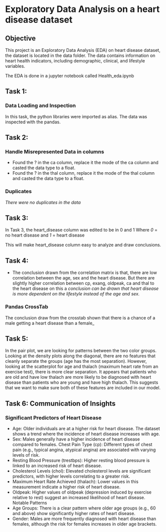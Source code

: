 # Exploratory Data Analysis on a heart disease dataset

## Objective

This project is an Exploratory Data Analysis (EDA) on heart disease dataset, the dataset is located in the data folder.
The data contains information on heart health indicators, including demographic, clinical, 
and lifestyle variables.

The EDA is done in a jupyter notebook called Health_eda.ipynb


## Task 1:
### Data Loading and Inspection 
In this task, the python libraries were imported as alias.
The data was inspected with the pandas.

## Task 2:
### Handle Misrepresented Data in columns
- Found the ? in the ca column, replace it the mode of the ca column and casted the data type to a float.
- Found the ? in the thal column, replace it the mode of the thal column and casted the data type to a float. 

### Duplicates
*There were no duplicates in the data*


## Task 3:
In Task 3, the heart_disease column was edited to be in 0 and 1 
Where *0* = no heart disease
and *1* = heart disease 

This will make heart_disease column easy to analyze and draw conclusions.


## Task 4:

- The conclusion drawn from the correlation matrix is that, there are low correlation between the age, sex and the heart disease. But there are slightly higher correlation between cp, exang, oldpeak, ca and thal to the heart disease on this a *_conclusion can be drawn that heart disease is more dependent on the lifestyle instead of the age and sex._*

### Pandas CrossTab 
The conclusion draw from the crosstab shown that there is a chance of a male getting a heart disease than a female_

## Task 5:
In the pair plot, we are looking for patterns between the two color groups. Looking at the density plots along the diagonal, there are no features that cleanly separate the groups (age has the most separation). However, looking at the scatterplot for age and thalach (maximum heart rate from an exercise test), there is more clear separation. It appears that patients who are old and have low thalach are more likely to be diagnosed with heart disease than patients who are young and have high thalach. This suggests that we want to make sure both of these features are included in our model.

## Task 6: Communication of Insights

### Significant Predictors of Heart Disease

- Age: Older individuals are at a higher risk for heart disease. The dataset shows a trend where the incidence of heart disease increases with age.
- Sex: Males generally have a higher incidence of heart disease compared to females.
Chest Pain Type (cp): Different types of chest pain (e.g., typical angina, atypical angina) are associated with varying levels of risk.
- Resting Blood Pressure (trestbps): Higher resting blood pressure is linked to an increased risk of heart disease.
- Cholesterol Levels (chol): Elevated cholesterol levels are significant predictors, with higher levels correlating to a greater risk.
- Maximum Heart Rate Achieved (thalach): Lower values in this measurement indicate a higher risk of heart disease.
- Oldpeak: Higher values of oldpeak (depression induced by exercise relative to rest) suggest an increased likelihood of heart disease.
Notable Patterns
- Age Groups: There is a clear pattern where older age groups (e.g., 60 and above) show significantly higher rates of heart disease.
- Gender: Males are more frequently diagnosed with heart disease than females, although the risk for females increases in older age brackets.
